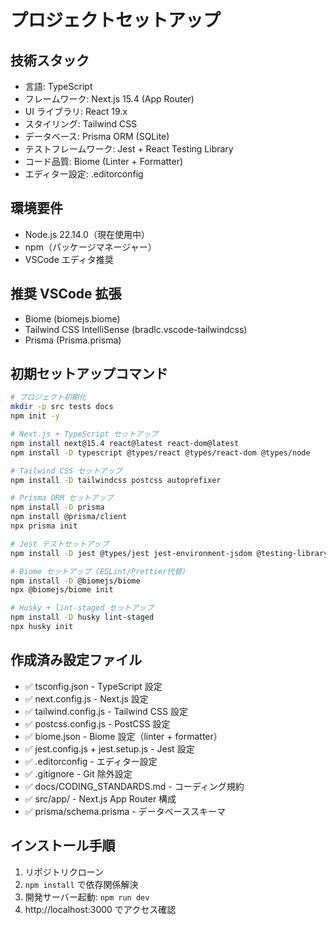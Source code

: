 # プロジェクトセットアップ

## 技術スタック

- 言語: TypeScript
- フレームワーク: Next.js 15.4 (App Router)
- UI ライブラリ: React 19.x
- スタイリング: Tailwind CSS
- データベース: Prisma ORM (SQLite)
- テストフレームワーク: Jest + React Testing Library
- コード品質: Biome (Linter + Formatter)
- エディター設定: .editorconfig

## 環境要件

- Node.js 22.14.0（現在使用中）
- npm（パッケージマネージャー）
- VSCode エディタ推奨

## 推奨 VSCode 拡張

- Biome (biomejs.biome)
- Tailwind CSS IntelliSense (bradlc.vscode-tailwindcss)
- Prisma (Prisma.prisma)

## 初期セットアップコマンド

```bash
# プロジェクト初期化
mkdir -p src tests docs
npm init -y

# Next.js + TypeScript セットアップ
npm install next@15.4 react@latest react-dom@latest
npm install -D typescript @types/react @types/react-dom @types/node

# Tailwind CSS セットアップ
npm install -D tailwindcss postcss autoprefixer

# Prisma ORM セットアップ
npm install -D prisma
npm install @prisma/client
npx prisma init

# Jest テストセットアップ
npm install -D jest @types/jest jest-environment-jsdom @testing-library/react @testing-library/jest-dom @testing-library/dom

# Biome セットアップ (ESLint/Prettier代替)
npm install -D @biomejs/biome
npx @biomejs/biome init

# Husky + lint-staged セットアップ
npm install -D husky lint-staged
npx husky init
```

## 作成済み設定ファイル

- ✅ tsconfig.json - TypeScript 設定
- ✅ next.config.js - Next.js 設定
- ✅ tailwind.config.js - Tailwind CSS 設定
- ✅ postcss.config.js - PostCSS 設定
- ✅ biome.json - Biome 設定（linter + formatter）
- ✅ jest.config.js + jest.setup.js - Jest 設定
- ✅ .editorconfig - エディター設定
- ✅ .gitignore - Git 除外設定
- ✅ docs/CODING_STANDARDS.md - コーディング規約
- ✅ src/app/ - Next.js App Router 構成
- ✅ prisma/schema.prisma - データベーススキーマ

## インストール手順

1. リポジトリクローン
2. `npm install` で依存関係解決
3. 開発サーバー起動: `npm run dev`
4. http://localhost:3000 でアクセス確認
